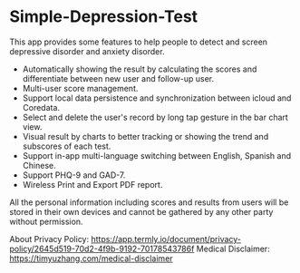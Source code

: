 # Simple-Depression-Test
This app provides some features to help people to detect and screen depressive disorder and anxiety disorder. 
- Automatically showing the result by calculating the scores and differentiate between new user and follow-up user. 
- Multi-user score management.
- Support local data persistence and synchronization between icloud and Coredata.
- Select and delete the user's record by long tap gesture in the bar chart view.
- Visual result by charts to better tracking or showing the trend and subscores of each test.
- Support in-app multi-language switching between English, Spanish and Chinese.
- Support PHQ-9 and GAD-7.
- Wireless Print and Export PDF report.

All the personal information including scores and results from users will be stored in their own devices and cannot be gathered by any other party without permission.

About Privacy Policy: https://app.termly.io/document/privacy-policy/2645d519-70d2-4f9b-9192-70178543786f
Medical Disclaimer: https://timyuzhang.com/medical-disclaimer
